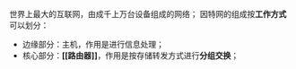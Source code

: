 世界上最大的互联网，由成千上万台设备组成的网络；
因特网的组成按**工作方式**可以划分：
- 边缘部分：主机，作用是进行信息处理；
- 核心部分：**[[路由器]]**，作用是按存储转发方式进行**分组交换**；


